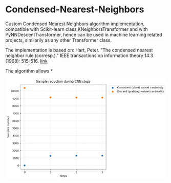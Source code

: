 # Condensed-Nearest-Neighbors

Custom Condensed Nearest Neighbors algorithm implementation, compatible with Scikit-learn class KNeighborsTransformer and with PyNNDescentTransformer, hence can be used in machine learning related projects, similarily as any other Transformer class.


The implementation is based on: Hart, Peter. "The condensed nearest neighbor rule (corresp.)." IEEE transactions on information theory 14.3 (1968): 515-516. [link](https://citeseerx.ist.psu.edu/document?repid=rep1&type=pdf&doi=7c3771fd6829630cf450af853df728ecd8da4ab2)

The algorithm allows *

<img src="https://github.com/basiav/Condensed-Nearest-Neighbors/blob/main/output/output.png"/>
